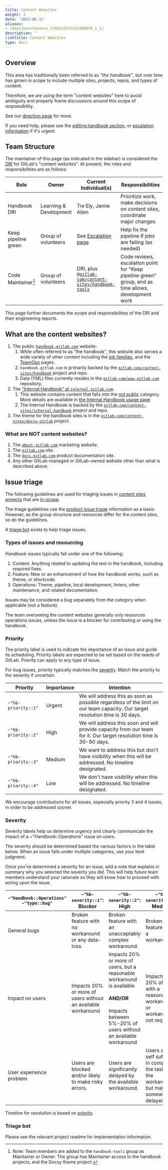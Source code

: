 ```yaml
---
title: Content Websites
weight: 2
date: '2025-06-12'
aliases:
- /docs/maintenance_1748147631522400978_1_1/
description: ''
linkTitle: Content Websites
type: docs
---
```


## Overview

This area has traditionally been referred to as *"the handbook"*, but over time has grown in scope to include multiple sites, projects, repos, and types of content.

Therefore, we are using the term "content websites" here to avoid ambiguity and properly frame discussions around this scope of responsibility.

See our [direction page](direction.md) for more.

If you need help, please see the [editing handbook section](editing-handbook/_index.md#need-help), or [escalation information](../about/escalation.md) if it's urgent.

## Team Structure

The maintainer of this page (as indicated in the sidebar) is considered the [DRI](/handbook/people-group/directly-responsible-individuals/) for GitLab's "content websites". At present, the roles and responsibilities are as follows:

| Role | Owner | Current Individual(s) | Responsibilities |
| ------ | ------ | ------ | ------ |
| Handbook DRI | Learning & Development | Tre Ely, Jamie Allen | Prioritize work, make decisions on content sites, coordinate major changes |
| Keep pipeline green | Group of volunteers  | See [Escalation page](escalation.md#keep-main-green-group) | Help fix the pipeline if jobs are failing (as needed) |
| Code Maintainer[^1] | Group of volunteers | DRI, plus [`@gitlab-com/content-sites/handbook-tools`](https://gitlab.com/groups/gitlab-com/content-sites/handbook-tools/-/group_members?with_inherited_permissions=exclude) | Code reviews, escalation point for "Keep pipeline green" group, and as time allows, development work |

[^1]: Note: Team members are added to the `handbook-tools` group as Maintainer or Owner. The group has Maintainer access to the handbook projects, and the Docsy theme project.

This page further documents the scope and responsibilities of the DRI and their engineering reports.

## What are the content websites?

1. The public [`handbook.gitlab.com`](/) website:
   1. While often referred to as "the handbook", this website also serves a wide variety of other content including the [job families](/job-families), and the [TeamOps](/teamops) pages.
   1. `handbook.gitlab.com` is primarily backed by the [`gitlab-com/content-sites/handbook`](https://gitlab.com/gitlab-com/content-sites/handbook/)  project and repo.
   1. Data (YML) files currently resides in the [`gitlab-com/www-gitlab-com`](https://gitlab.com/gitlab-com/www-gitlab-com) repository.
1. The ["Internal Handbook" at `internal.gitlab.com`](https://internal.gitlab.com/):
   1. This website contains content that falls into the [not public](/handbook/communication/confidentiality-levels/#not-public) category. More details are available in [the Internal Handbook usage page](/handbook/about/handbook-usage/#the-internal-handbook)
   1. The Internal Handbook is backed by the [`gitlab-com/content-sites/internal-handbook`](https://gitlab.com/gitlab-com/content-sites/internal-handbook) project and repo.
1. The theme for the handbook sites is in the [`gitlab-com/content-sites/docsy-gitlab`](https://gitlab.com/gitlab-com/content-sites/docsy-gitlab) project.

### What are NOT content websites?

1. The [`about.gitlab.com`](https://about.gitlab.com) marketing website.
1. The [`gitlab.com`](https://gitlab.com) site.
1. The [`docs.gitlab.com`](https://docs.gitlab.com) product documentation site.
1. Any other GitLab-managed or GitLab-owned website other than what is described above.

## Issue triage

The following guidelines are used for triaging issues in [content sites projects](https://gitlab.com/gitlab-com/content-sites/)
that are [in-scope](#what-are-the-content-websites).

The triage guidelines use the [product issue triage](/handbook/engineering/infrastructure/engineering-productivity/issue-triage/#priority)
information as a basis. However, as the group structure and resources differ for the content
sites, so do the guidelines.

A [triage bot](https://gitlab.com/gitlab-com/content-sites/handbook-tools/triage-bot) exists to help triage issues.

### Types of issues and resourcing

Handbook issues typically fall under one of the following:

1. Content: Anything related to updating the text in the handbook, including required fixes.
1. Feature: New or an enhancement of how the handbook works, such as theme, or shortcode.
1. Operations: Theme, pipeline, local development, linters, other maintenance, and related documentation.

Issues may be considered a bug separately from the category when applicable (not a feature).

The team overseeing the content websites generally only resources operations issues,
unless the issue is a blocker for contributing or using the handbook.

### Priority

The priority label is used to indicate the importance of an issue and guide its scheduling.
Priority labels are expected to be set based on the needs of GitLab.
Priority can apply to any type of issue.

For bug issues, priority typically matches the [severity](#severity).
Match the priority to the severity if uncertain.

| Priority | Importance | Intention |
| -------- | ---------- | --------- |
| `~"hb-priority::1"` | Urgent | We will address this as soon as possible regardless of the limit on our team capacity. Our target resolution time is 30 days. |
| `~"hb-priority::2"` | High   | We will address this soon and will provide capacity from our team for it. Our target resolution time is 30-90 days. |
| `~"hb-priority::3"` | Medium | We want to address this but don't have visibility when this will be addressed. No timeline designated. |
| `~"hb-priority::4"` | Low    | We don't have visibility when this will be addressed. No timeline designated. |

We encourage contributions for all issues, especially priority 3 and 4 issues, in order to be addressed sooner.

### Severity

Severity labels help us determine urgency and clearly communicate the impact of a ~"Handbook::Operations" issue on users.

The severity should be determined based the various factors in the table below.
When an issue falls under multiple categories, use your best judgment.

Once you've determined a severity for an issue, add a note that explains in summary why you selected the severity you did. This will help future team members understand your rationale so they will know how to proceed with acting upon the issue.

| `~"Handbook::Operations" ~"type::bug"` | `~"hb-severity::1"`: Blocker | `~"hb-severity::2"`: High | `~"hb-severity::3"`: Medium  | `~"hb-severity::4"`: Low |
|----------------|--------------------------|---------------------------|-------------------------|----------------------|
| General bugs   | Broken feature with no workaround or any data-loss. | Broken feature with an unacceptably complex workaround. | Broken feature with a workaround. | Functionality is inconvenient. |
| Impact on users | Impacts 20% or more of users without an available workaround | Impacts 20% or more of users, but a reasonable workaround is available<br/><br/>**AND/OR**<br/><br/>Impacts between 5%-20% of users without an available workaround | Impacts up to 20% of users with a reasonable workaround, or workaround not required. | Minimal impact on typical user's workflow. Workaround is available or not needed. |
| User experience problem | Users are blocked and/or likely to make risky errors. | Users are significantly delayed by the available workaround. | Users are self sufficient in completing the task with the workaround, but may be somewhat delayed. | Usability isn't ideal or there is a small cosmetic issue. |

Timeline for resolution is based on [priority](#priority).

### Triage bot

Please see the relevant project readme for implementation information.
